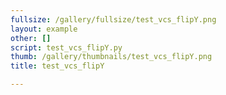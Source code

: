 ```yaml
---
fullsize: /gallery/fullsize/test_vcs_flipY.png
layout: example
other: []
script: test_vcs_flipY.py
thumb: /gallery/thumbnails/test_vcs_flipY.png
title: test_vcs_flipY

---
```

